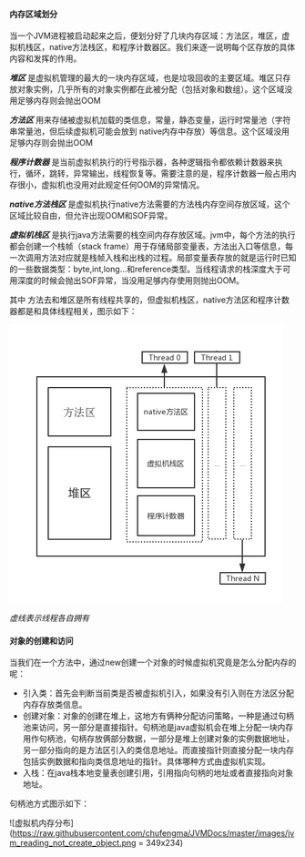 
#### 内存区域划分 

当一个JVM进程被启动起来之后，便划分好了几块内存区域：方法区，堆区，虚拟机栈区，native方法栈区，和程序计数器区。我们来逐一说明每个区存放的具体内容和发挥的作用。

_**堆区**_  是虚拟机管理的最大的一块内存区域，也是垃圾回收的主要区域。堆区只存放对象实例，几乎所有的对象实例都在此被分配（包括对象和数组）。这个区域没用足够内存则会抛出OOM

_**方法区**_  用来存储被虚拟机加载的类信息，常量，静态变量，运行时常量池（字符串常量池，但后续虚拟机可能会放到 native内存中存放）等信息。这个区域没用足够内存则会抛出OOM

_**程序计数器**_   是当前虚拟机执行的行号指示器，各种逻辑指令都依赖计数器来执行，循环，跳转，异常输出，线程恢复等。需要注意的是，程序计数器一般占用内存很小，虚拟机也没用对此规定任何OOM的异常情况。

_**native方法栈区**_  是虚拟机执行native方法需要的方法栈内存空间存放区域，这个区域比较自由，但允许出现OOM和SOF异常。

_**虚拟机栈区**_  是执行java方法需要的栈空间内存存放区域。jvm中，每个方法的执行都会创建一个栈帧（stack frame）用于存储局部变量表，方法出入口等信息，每一次调用方法对应就是栈帧入栈和出栈的过程。局部变量表存放的就是运行时已知的一些数据类型：byte,int,long...和reference类型。当线程请求的栈深度大于可用深度的时候会抛出SOF异常，当没用足够内存使用则抛出OOM。

其中 方法去和堆区是所有线程共享的，但虚拟机栈区，native方法区和程序计数器都是和具体线程相关，图示如下：

 ![虚拟机内存分布](https://raw.githubusercontent.com/chufengma/JVMDocs/master/images/jvm_reading_note_mem_brief.png)

_虚线表示线程各自拥有_

#### 对象的创建和访问

当我们在一个方法中，通过new创建一个对象的时候虚拟机究竟是怎么分配内存的呢：

- 引入类：首先会判断当前类是否被虚拟机引入，如果没有引入则在方法区分配内存存放类信息。
- 创建对象：对象的创建在堆上，这地方有俩种分配访问策略，一种是通过句柄池来访问，另一部分是直接指针。句柄池是java虚拟机会在堆上分配一块内存用作句柄池，句柄存放俩部分数据，一部分是堆上创建对象的实例数据地址，另一部分指向的是方法区引入的类信息地址。而直接指针则直接分配一块内存包括实例数据和指向类信息地址的指针。具体哪种方式由虚拟机实现。
- 入栈：在java栈本地变量表创建引用，引用指向句柄的地址或者直接指向对象地址。

句柄池方式图示如下：

![虚拟机内存分布](https://raw.githubusercontent.com/chufengma/JVMDocs/master/images/jvm_reading_not_create_object.png = 349x234)






